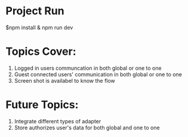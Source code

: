 # Project Run
$npm install & npm run dev

# Topics Cover:
1. Logged in users communcation in both global or one to one
2. Guest connected users' communication in both global or one to one
3. Screen shot is availabel to know the flow

# Future Topics:
1. Integrate different types of adapter
2. Store authorizes user's data for both global and one to one